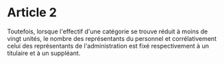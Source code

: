 # Article 2

Toutefois, lorsque l'effectif d'une catégorie se trouve réduit à moins de vingt unités, le nombre des représentants du personnel et corrélativement celui des représentants de l'administration est fixé respectivement à un titulaire et à un suppléant.

